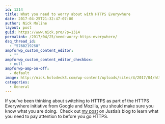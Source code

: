 ```yaml
---
id: 1314
title: What you need to worry about with HTTPS Everywhere
date: 2017-04-25T21:32:47-07:00
author: Nick Moline
layout: post
guid: https://www.nick.pro/?p=1314
permalink: /2017/04/25/need-worry-https-everywhere/
dsq_thread_id:
  - "5760219260"
ampforwp_custom_content_editor:
  - ""
ampforwp_custom_content_editor_checkbox:
  - null
ampforwp-amp-on-off:
  - default
image: http://nick.holodeck3.com/wp-content/uploads/sites/4/2017/04/https-featured-light.jpg
categories:
  - General
---
```

If you&#8217;ve been thinking about switching to HTTPS as part of the HTTPS Everywhere initiative from Google and Mozilla, you should make sure you know what you are doing.  Check out [my post](https://onward.justia.com/2017/04/03/https-is-still-hard-but-necessary-for-your-success/) on Justia&#8217;s blog to learn what you need to pay attention to before you go HTTPS.